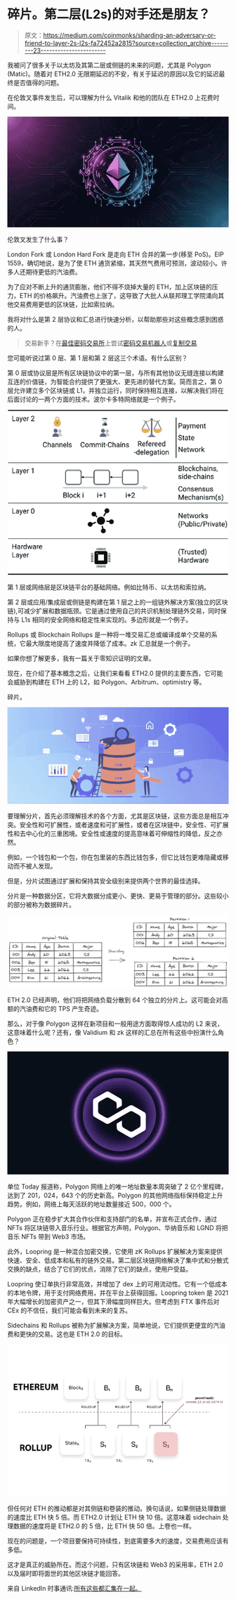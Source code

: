 # 碎片。第二层(L2s)的对手还是朋友？

> 原文：<https://medium.com/coinmonks/sharding-an-adversary-or-friend-to-layer-2s-l2s-fa72452a2815?source=collection_archive---------23----------------------->

我被问了很多关于以太坊及其第二层或侧链的未来的问题，尤其是 Polygon (Matic)。随着对 ETH2.0 无限期延迟的不安，有关于延迟的原因以及它的延迟最终是否值得的问题。

在伦敦叉事件发生后，可以理解为什么 Vitalik 和他的团队在 ETH2.0 上花费时间。

![](img/ffe2ccb8822ab04f576786781f29b3ee.png)

伦敦叉发生了什么事？

London Fork 或 London Hard Fork 是走向 ETH 合并的第一步(移至 PoS)。EIP 1559，确切地说，是为了使 ETH 通货紧缩，其天然气费用可预测，波动较小。许多人还期待更低的汽油费。

为了应对不断上升的通货膨胀，他们不得不烧掉大量的 ETH，加上区块链的压力，ETH 的价格飙升。汽油费也上涨了，这导致了大批人从联邦理工学院涌向其他交易费用更低的区块链，比如索拉纳。

我将对什么是第 2 层协议和汇总进行快速分析，以帮助那些对这些概念感到困惑的人。

> 交易新手？在[最佳密码交易所](/coinmonks/crypto-exchange-dd2f9d6f3769)上尝试[密码交易机器人](/coinmonks/crypto-trading-bot-c2ffce8acb2a)或[复制交易](/coinmonks/top-10-crypto-copy-trading-platforms-for-beginners-d0c37c7d698c)

您可能听说过第 0 层、第 1 层和第 2 层这三个术语。有什么区别？

第 0 层或协议层是所有区块链协议中的第一层，与所有其他协议无缝连接以构建互连的价值链，为智能合约提供了更强大、更先进的替代方案。简而言之，第 0 层允许建立多个区块链或 L1，并独立运行，同时保持相互连接，以解决我们将在后面讨论的一两个方面的技术。波尔卡多特网络就是一个例子。

![](img/41795cf558db56411af3ccf8e5505f45.png)

第 1 层或网络层是区块链平台的基础网络。例如比特币、以太坊和索拉纳。

第 2 层或应用/集成层或侧链是构建在第 1 层之上的一组链外解决方案(独立的区块链),可减少扩展和数据瓶颈。它是通过使用自己的共识机制处理链外交易，同时保持与 L1s 相同的安全网络和稳定性来实现的。多边形就是一个例子。

Rollups 或 Blockchain Rollups 是一种将一堆交易汇总或编译成单个交易的系统，它最大限度地提高了速度并降低了成本。zk 汇总就是一个例子。

如果你想了解更多，我有一篇关于零知识证明的文章。

现在，在介绍了基本概念之后，让我们来看看 ETH2.0 提供的主要东西，它可能会威胁到构建在 ETH 上的 L2，如 Polygon、Arbitrum、optimistry 等。

碎片。

![](img/bce294c99259ababf2f7d974b83ac3d1.png)

要理解分片，首先必须理解技术的各个方面，尤其是区块链，这些方面总是相互冲突。安全性和可扩展性，或者速度和可扩展性，或者在区块链中，安全性、可扩展性和去中心化的三重困境。安全性或速度的提高意味着可伸缩性的降低，反之亦然。

例如，一个钱包和一个包，你在包里装的东西比钱包多，但它比钱包更难隐藏或移动而不被人发现。

但是，分片试图通过扩展和保持其安全级别来提供两个世界的最佳选择。

分片是一种数据分区，它将大数据分成更小、更快、更易于管理的部分。这些较小的部分被称为数据碎片。

![](img/a4848b40a4090ce4579e42dd85de06a3.png)

ETH 2.0 已经声明，他们将把网络负载分散到 64 个独立的分片上。这可能会对高额的汽油费和它的 TPS 产生奇迹。

那么，对于像 Polygon 这样在新项目和一般用途方面取得惊人成功的 L2 来说，这意味着什么呢？还有，像 Validium 和 zk 这样的汇总在所有这些中扮演什么角色？

![](img/fda3fd6b6dff66be16aead86d3572aa5.png)

单位 Today 报道称，Polygon 网络上的唯一地址数量本周突破了 2 亿个里程碑，达到了 201，024，643 个的历史新高。Polygon 的其他网络指标保持稳定上升趋势。例如，网络上每天活跃的地址数量接近 500，000 个。

Polygon 正在稳步扩大其合作伙伴和支持部门的名单，并宣布正式合作，通过 NFTs 将区块链带入音乐行业。根据官方声明，Polygon、华纳音乐和 LGND 将把音乐 NFTs 带到 Web3 市场。

此外，Loopring 是一种混合加密交换，它使用 zK Rollups 扩展解决方案来提供快速、安全、低成本和私有的链外交易。第二层区块链网络解决了集中式和分散式交换的缺点，结合了它们的优点，消除了它们的缺点，使用户受益。

Loopring 使订单执行非常高效，并增加了 dex 上的可用流动性。它有一个低成本的本地令牌，用于支付网络费用，并在平台上获得回报。Loopring token 是 2021 年大幅增长的加密资产之一，但其下滑幅度同样巨大。但考虑到 FTX 事件后对 CEx 的不信任，我们可能会看到未来的复苏。

Sidechains 和 Rollups 被称为扩展解决方案，简单地说，它们提供更便宜的汽油费和更快的交易。这也是 ETH 2.0 的目标。

![](img/ac0b47daab2d554ad25e3775e97637b4.png)

但任何对 ETH 的推动都是对其侧链和卷装的推动。换句话说，如果侧链处理数据的速度比 ETH 快 5 倍。而 ETH2.0 计划让 ETH 快 10 倍。这意味着 sidechain 处理数据的速度将是 ETH2.0 的 5 倍，比 ETH 快 50 倍。上卷也一样。

现在的问题是，一个项目要保持可持续性，到底需要多大的速度，交易费用应该有多低。

这才是真正的威胁所在。而这个问题，只有区块链和 Web3 的采用率，ETH 2.0 以及届时即将面世的其他区块链才能回答。

来自 LinkedIn 时事通讯:[所有这些都汇集在一起。](https://www.linkedin.com/newsletters/7009717988488540161/)